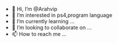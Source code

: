 - 👋 Hi, I’m @Arahvip
- 👀 I’m interested in ps4,program language
- 🌱 I’m currently learning ...
- 💞️ I’m looking to collaborate on ...
- 📫 How to reach me ...

<!---
Arahvip/Arahvip is a ✨ special ✨ repository because its `README.md` (this file) appears on your GitHub profile.
You can click the Preview link to take a look at your changes.
--->
